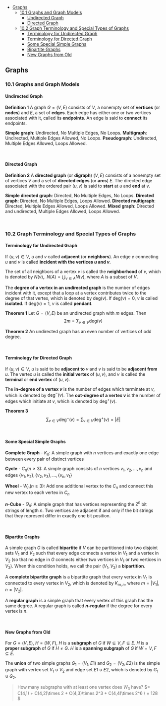 <!-- TOC -->

- [Graphs](#graphs)
  - [10.1 Graphs and Graph Models](#101-graphs-and-graph-models)
    - [Undirected Graph](#undirected-graph)
    - [Directed Graph](#directed-graph)
  - [10.2 Graph Terminology and Special Types of Graphs](#102-graph-terminology-and-special-types-of-graphs)
    - [Terminology for Undirected Graph](#terminology-for-undirected-graph)
    - [Terminology for Directed Graph](#terminology-for-directed-graph)
    - [Some Special Simple Graphs](#some-special-simple-graphs)
    - [Bipartite Graphs](#bipartite-graphs)
    - [New Graphs from Old](#new-graphs-from-old)

<!-- /TOC -->





## Graphs
### 10.1 Graphs and Graph Models
#### Undirected Graph
**Definition 1**
A graph $G = (V, E)$ consists of $V$, a nonempty set of **vertices** (or **nodes**) and $E$, a set of **edges**.
Each edge has either one or two vertices associated with it, called its **endpoints**. An edge is said to **connect** its endpoints.

**Simple graph**: Undirected, No Multiple Edges, No Loops.
**Multigraph**: Undirected, Multiple Edges Allowed, No Loops.
**Pseudograph**: Undirected, Multiple Edges Allowed, Loops Allowed.

<br>

#### Directed Graph
**Definition 2**
A **directed graph** (or **digraph**) $(V, E)$ consists of a nonempty set of vertices $V$ and a set of **directed edges** (or **arcs**) $E$.
The directed edge associated with the ordered pair $(u, v)$ is said to **start** at $u$ and **end** at $v$.

**Simple directed graph**: Directed, No Multiple Edges, No Loops.
**Directed graph**: Directed, No Multiple Edges, Loops Allowed.
**Directed multigraph**: Directed, Multiple Edges Allowed, Loops Allowed.
**Mixed graph**: Directed and undirected, Multiple Edges Allowed, Loops Allowed.







<br>

### 10.2 Graph Terminology and Special Types of Graphs
#### Terminology for Undirected Graph
If $(u, v)\in V$, $u$ and $v$ called **adjacent** (or **neighbors**).
An edge $e$ connecting $u$ and $v$ is called **incident with the vertices $u$ and $v$**.

The set of all neighbors of a vertex $v$ is called the **neighborhood** of $v$, which is denoted by $N(v)$,.
$N(A) = \bigcup_{v\in A}N(v)$, where $A$ is a subset of $V$.

The **degree of a vertex in an undirected graph** is the number of edges incident with it, except that a loop at a vertex contributes twice to the degree of that vertex, which is denoted by $\text{deg}(v)$.
If $\text{deg}(v) = 0$, $v$ is called **isolated**.
If $\text{deg}(v) = 1$, $v$ is called **pendant**.

**Theorem 1**
Let $G = (V, E)$ be an undirected graph with $m$ edges. Then
$$2m = \sum_{v\in V}\text{deg}(v)$$

**Theorem 2**
An undirected graph has an even number of vertices of odd degree.

<br>

#### Terminology for Directed Graph
If $(u, v)\in V$, $u$ is said to be **adjacent to** $v$ and $v$ is said to be **adjacent from** $u$. The vertex $u$ is called the **initial vertex** of $(u, v)$, and $v$ is called the **terminal** or **end vertex** of $(u, v)$.

The **in-degree of a vertex $v$** is the number of edges which terminate at $v$, which is denoted by $\text{deg}^-(v)$.
The **out-degree of a vertex $v$** is the number of edges which initiate at $v$, which is denoted by $\text{deg}^+(v)$.

**Theorem 3**
$$\sum_{v\in V} \text{deg}^-(v) = \sum_{v\in V} \text{deg}^+(v) = |E|$$

<br>

#### Some Special Simple Graphs
**Complete Graph** - $K_n$: A simple graph with $n$ vertices and exactly one edge between every pair of distinct vertices

**Cycle** - $C_n(n \ge 3)$: A simple graph consists of $n$ vertices $v_1, v_2, … , v_n$ and edges $\{v_1, v_2\}, \{v_2, v_3\}, … ,\{v_n, v_1\}$

**Wheel** - $W_n(n \ge 3)$: Add one additional vertex to the $C_n$ and connect this new vertex to each vertex in $C_n$

**$n$-Cube** - $Q_n$: A simple graph that has vertices representing the $2^n$ bit strings of length $n$. Two vertices are adjacent if and only if the bit strings that they represent differ in exactly one bit position.

<br>

#### Bipartite Graphs
A simple graph $G$ is called **bipartite** if $V$ can be partitioned into two disjoint sets $V_1$ and $V_2$ such that every edge connects a vertex in $V_1$ and a vertex in $V_2$ (so that no edge in $G$ connects either two vertices in $V_1$ or two vertices in $V_2$).
When this condition holds, we call the pair $(V_1, V_2)$ a **bipartition**.

A **complete bipartite graph** is a bipartite graph that every vertex in $V_1$ is connected to every vertex in $V_2$, which is denoted by $K_{m,n}$, where $m = |V_1|, n = |V_2|$.

A **regular graph** is a simple graph that every vertex of this graph has the same degree.
A regular graph is called **$n$-regular** if the degree for every vertex is $n$.

<br>

#### New Graphs from Old
For $G = (V, E)$, $H = (W, F)$,
$H$ is a **subgraph** of $G$ if $W \subseteq V, F \subseteq E$.
$H$ is a **proper subgraph** of $G$ if $H \neq G$.
$H$ is a **spanning subgraph** of $G$ if $W = V, F \subseteq E$.

The **union** of two simple graphs $G_1 = (V_1, E1)$ and $G_2 = (V_2, E2)$ is the simple graph with vertex set $V_1 ∪ V_2$ and edge set $E1 ∪ E2$, which is denoted by $G_1 ∪ G_2$.

> How many subgraphs with at least one vertex does $W_3$ have?
> $= C(4,1) + C(4,2)\times 2 + C(4,3)\times 2^3 + C(4,4)\times 2^6 \\ = 128 $





